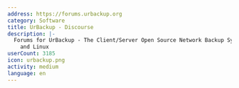 ```yaml
---
address: https://forums.urbackup.org
category: Software
title: UrBackup - Discourse
description: |-
  Forums for UrBackup - The Client/Server Open Source Network Backup System for Windows
    and Linux
userCount: 3185
icon: urbackup.png
activity: medium
language: en
---
```

